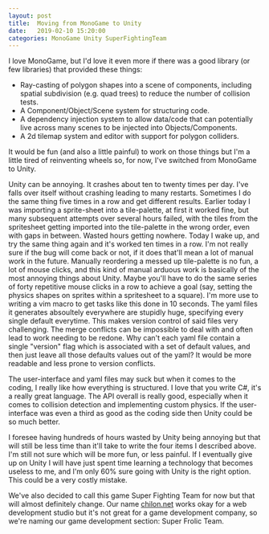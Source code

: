 ```yaml
---
layout: post
title:  Moving from MonoGame to Unity
date:   2019-02-10 15:20:00
categories: MonoGame Unity SuperFightingTeam
---
```


I love MonoGame, but I'd love it even more if there was a good library (or few libraries) that provided these things:
- Ray-casting of polygon shapes into a scene of components, including spatial subdivision (e.g. quad trees) to reduce the number of collision tests.
- A Component/Object/Scene system for structuring code.
- A dependency injection system to allow data/code that can potentially live across many scenes to be injected into Objects/Components.
- A 2d tilemap system and editor with support for polygon colliders.

It would be fun (and also a little painful) to work on those things but I'm a little tired of reinventing wheels so, for now, I've switched from MonoGame to Unity.

Unity can be annoying. It crashes about ten to twenty times per day. I've falls over itself without crashing leading to many restarts. Sometimes I do the same thing five times in a row and get different results. Earlier today I was importing a sprite-sheet into a tile-palette, at first it worked fine, but many subsequent attempts over several hours failed, with the tiles from the spritesheet getting imported into the tile-palette in the wrong order, even with gaps in between. Wasted hours getting nowhere. Today I wake up, and try the same thing again and it's worked ten times in a row. I'm not really sure if the bug will come back or not, if it does that'll mean a lot of manual work in the future. Manually reordering a messed up tile-palette is no fun, a lot of mouse clicks, and this kind of manual arduous work is basically of the most annoying things about Unity. Maybe you'll have to do the same series of forty repetitive mouse clicks in a row to achieve a goal (say, setting the physics shapes on sprites within a spritesheet to a square). I'm more use to writing a vim macro to get tasks like this done in 10 seconds. The yaml files it generates absoultely everywhere are stupidly huge, specifying every single default everytime. This makes version control of said files very challenging. The merge conflicts can be impossible to deal with and often lead to work needing to be redone. Why can't each yaml file contain a single "version" flag which is associated with a set of default values, and then just leave all those defaults values out of the yaml? It would be more readable and less prone to version conflicts.

The user-interface and yaml files may suck but when it comes to the coding, I really like how everything is structured. I love that you write C#, it's a really great language. The API overall is really good, especially when it comes to collision detection and implementing custom physics. If the user-interface was even a third as good as the coding side then Unity could be so much better.

I foresee having hundreds of hours wasted by Unity being annoying but that will still be less time than it'll take to write the four items I described above. I'm still not sure which will be more fun, or less painful. If I eventually give up on Unity I will have just spent time learning a technology that becomes useless to me, and I'm only 60% sure going with Unity is the right option. This could be a very costly mistake.

We've also decided to call this game Super Fighting Team for now but that will almost definitely change. Our name [chilon.net](http://chilon.net) works okay for a web development studio but it's not great for a game development company, so we're naming our game development section: Super Frolic Team.
